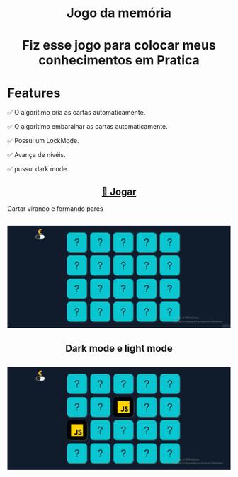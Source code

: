 
<h1 align="center" size="200px">Jogo da memória<h1>
<p align="center">Fiz esse jogo para colocar meus conhecimentos em Pratica</p>
<h1 > Features</h1>
<p>✅ O algoritimo cria as cartas automaticamente.</p>
<p>✅ O algoritimo embaralhar as cartas automaticamente.</p>
<p>✅ Possui um LockMode.</p>
<p>✅ Avança de nivéis.</p>
<p>✅ pussui dark mode.</p>
<h2 color="blue" align="center">
<a href="https://VitorHRD.github.io/Jogo-da-Memoria/">🔗 Jogar</a>
</h2

<h2 align="center">Cartar virando e formando pares<h2>
<img src="./imagens/gif1.gif"></img>
<h2 align="center">Dark mode e light mode<h2>
<img src="./imagens/gif2.gif"></img>
